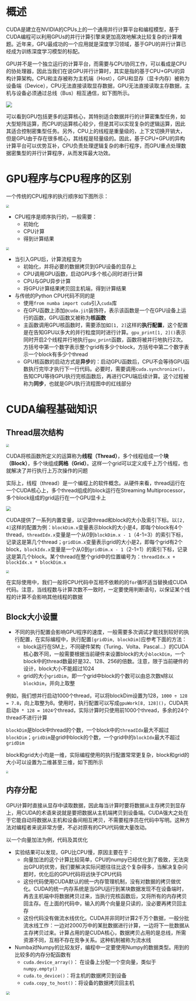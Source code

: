 # 概述

CUDA是建立在NVIDIA的CPUs上的一个通用并行计算平台和编程模型，基于CUDA编程可以利用GPUs的并行计算引擎来更加高效地解决比较复杂的计算难题。近年来，GPU最成功的一个应用就是深度学习领域，基于GPU的并行计算已经成为训练深度学习模型的标配。

GPU并不是一个独立运行的计算平台，而需要与CPU协同工作，可以看成是CPU的协处理器，因此当我们在说GPU并行计算时，其实是指的基于CPU+GPU的异构计算架构。CPU和主存被称为主机端（Host），GPU和显存（显卡内存）被称为设备端（Device），CPU无法直接读取显存数据，GPU无法直接读取主存数据，主机与设备必须通过总线（Bus）相互通信，如下图所示。

<img src="https://pic3.zhimg.com/80/v2-df49a98a67c5b8ce55f1a9afcf21d982_720w.webp" style="zoom:100%;" />

可以看到GPU包括更多的运算核心，其特别适合数据并行的计算密集型任务，如大型矩阵运算，而CPU的运算核心较少，但是其可以实现复杂的逻辑运算，因此其适合控制密集型任务。另外，CPU上的线程是重量级的，上下文切换开销大，但是GPU由于存在很多核心，其线程是轻量级的。因此，基于CPU+GPU的异构计算平台可以优势互补，CPU负责处理逻辑复杂的串行程序，而GPU重点处理数据密集型的并行计算程序，从而发挥最大功效。



# GPU程序与CPU程序的区别

一个传统的CPU程序的执行顺序如下图所示：

<img src="https://imgconvert.csdnimg.cn/aHR0cDovL2FpeGluZ3FpdS0xMjU4OTQ5NTk3LmNvcy5hcC1iZWlqaW5nLm15cWNsb3VkLmNvbS8yMDE5LTExLTIwLTAyMTg1Ni5wbmc?x-oss-process=image/format,png" style="zoom:50%;" />

- CPU程序是顺序执行的，一般需要：
  - 初始化
  - CPU计算
  - 得到计算结果

<img src="https://imgconvert.csdnimg.cn/aHR0cDovL2FpeGluZ3FpdS0xMjU4OTQ5NTk3LmNvcy5hcC1iZWlqaW5nLm15cWNsb3VkLmNvbS8yMDE5LTExLTIwLTAyMTkwOC5wbmc?x-oss-process=image/format,png" style="zoom:50%;" />

- 当引入GPU后，计算流程变为
  - 初始化，并将必要的数据拷贝到GPU设备的显存上
  - CPU调用GPU函数，启动GPU多个核心同时进行计算
  - CPU与GPU异步计算
  - 将GPU计算结果拷贝回主机端，得到计算结果
- 与传统的Python CPU代码不同的是
  - 使用`from numba import cuda`引入`cuda`库
  - 在GPU函数上添加`@cuda.jit`装饰符，表示该函数是一个在GPU设备上运行的函数，GPU函数又被称为**核函数**
  - 主函数调用GPU核函数时，需要添加如`[1, 2]`这样的**执行配置**，这个配置是在告知GPU以多大的并行粒度同时进行计算。`gpu_print[1, 2]()`表示同时开启2个线程并行地执行`gpu_print`函数，函数将被并行地执行2次。方括号中第一个数字表示整个grid有多少个block，方括号中第二个数字表示一个block有多少个thread
  - GPU核函数的启动方式是**异步**的：启动GPU函数后，CPU不会等待GPU函数执行完毕才执行下一行代码。必要时，需要调用`cuda.synchronize()`，告知CPU等待GPU执行完核函数后，再进行CPU端后续计算。这个过程被称为**同步**，也就是GPU执行流程图中的红线部分



# CUDA编程基础知识

## Thread层次结构

<img src="https://imgconvert.csdnimg.cn/aHR0cDovL2FpeGluZ3FpdS0xMjU4OTQ5NTk3LmNvcy5hcC1iZWlqaW5nLm15cWNsb3VkLmNvbS8yMDE5LTExLTIwLTAyMTkxOS5wbmc?x-oss-process=image/format,png" style="zoom:50%;" />

CUDA将核函数所定义的运算称为**线程（Thread）**，多个线程组成一个**块（Block）**，多个块组成**网格（Grid）**。这样一个grid可以定义成千上万个线程，也就解决了并行执行上万次操作的问题

实际上，线程（thread）是一个编程上的软件概念。从硬件来看，thread运行在一个CUDA核心上，多个thread组成的block运行在Streaming Multiprocessor，多个block组成的grid运行在一个GPU显卡上

<img src="https://imgconvert.csdnimg.cn/aHR0cDovL2FpeGluZ3FpdS0xMjU4OTQ5NTk3LmNvcy5hcC1iZWlqaW5nLm15cWNsb3VkLmNvbS8yMDE5LTExLTIwLTAyMTkyNi5wbmc?x-oss-process=image/format,png" style="zoom:80%;" />

CUDA提供了一系列内置变量，以记录thread和block的大小及索引下标。以`[2, 4]`这样的配置为例：`blockDim.x`变量表示block的大小是4，即每个block有4个thread，`threadIdx.x`变量是一个从0到`blockDim.x - 1`（4-1=3）的索引下标，记录这是第几个thread；`gridDim.x`变量表示grid的大小是2，即每个grid有2个block，`blockIdx.x`变量是一个从0到`gridDim.x - 1`（2-1=1）的索引下标，记录这是第几个block。某个thread在整个grid中的位置编号为：`threadIdx.x + blockIdx.x * blockDim.x`

<img src="https://imgconvert.csdnimg.cn/aHR0cDovL2FpeGluZ3FpdS0xMjU4OTQ5NTk3LmNvcy5hcC1iZWlqaW5nLm15cWNsb3VkLmNvbS8yMDE5LTExLTIwLTAyMTkzMy5wbmc?x-oss-process=image/format,png" style="zoom:50%;" />

在实际使用中，我们一般将CPU代码中互相不依赖的的`for`循环适当替换成CUDA代码。注意，当线程数与计算次数不一致时，一定要使用判断语句，以保证某个线程的计算不会影响其他线程的数据

## Block大小设置

- 不同的执行配置会影响GPU程序的速度，一般需要多次调试才能找到较好的执行配置，在实际编程中，执行配置`[gridDim, blockDim]`应参考下面的方法：
  - block运行在SM上，不同硬件架构（Turing、Volta、Pascal…）的CUDA核心数不同，一般需要根据当前硬件来设置block的大小`blockDim`，一个block中的thread数最好是32、128、256的倍数。注意，限于当前硬件的设计，block大小不能超过1024
  - grid的大小`gridDim`，即一个grid中block的个数可以由总次数`N`除以`blockDim`，并向上取整

例如，我们想并行启动1000个thread，可以将blockDim设置为128，`1000 ÷ 128 = 7.8`，向上取整为8。使用时，执行配置可以写成`gpuWork[8, 128]()`，CUDA共启动`8 * 128 = 1024`个thread，实际计算时只使用前1000个thread，多余的24个thread不进行计算

`blockDim`是block中thread的个数，一个block中的`threadIdx`最大不超过`blockDim`；`gridDim`是grid中block的个数，一个grid中的`blockIdx`最大不超过`gridDim`

block和grid大小均是一维，实际编程使用的执行配置常常更复杂，block和grid的大小可以设置为二维甚至三维，如下图所示

<img src="https://imgconvert.csdnimg.cn/aHR0cDovL2FpeGluZ3FpdS0xMjU4OTQ5NTk3LmNvcy5hcC1iZWlqaW5nLm15cWNsb3VkLmNvbS8yMDE5LTExLTIwLTAyMTk1NC5wbmc?x-oss-process=image/format,png" style="zoom:40%;" />

## 内存分配

GPU计算时直接从显存中读取数据，因此每当计算时要将数据从主存拷贝到显存上，用CUDA的术语来说就是要把数据从主机端拷贝到设备端。CUDA强大之处在于它能自动将数据从主机和设备间相互拷贝，不需要程序员在代码中写明。这种方法对编程者来说非常方便，不必对原有的CPU代码做大量改动。

以一个向量加法为例，代码及其优化

- 实验结果可以发现，GPU比CPU慢，原因主要在于：
  - 向量加法的这个计算比较简单，CPU的numpy已经优化到了极致，无法突出GPU的优势，我们要解决实际问题往往比这个复杂得多，当解决复杂问题时，优化后的GPU代码将远快于CPU代码
  - 这份代码使用CUDA默认的统一内存管理机制，没有对数据的拷贝做优化。CUDA的统一内存系统是当GPU运行到某块数据发现不在设备端时，再去主机端中将数据拷贝过来，当执行完核函数后，又将所有的内存拷贝回主存。在上面的代码中，输入的两个向量是只读的，没必要再拷贝回主存
  - 这份代码没有做流水线优化。CUDA并非同时计算2千万个数据，一般分批流水线工作：一边对2000万中的某批数据进行计算，一边将下一批数据从主存拷贝过来。计算占用的是CUDA核心，数据拷贝占用的是总线，所需资源不同，互相不存在竞争关系。这种机制被称为流水线
- Numba对Numpy的比较友好，编程中一定要使用Numpy的数据类型。用到的比较多的内存分配函数有
  - `cuda.device_array()`： 在设备上分配一个空向量，类似于`numpy.empty()`
  - `cuda.to_device()`：将主机的数据拷贝到设备
  - `cuda.copy_to_host()`：将设备的数据拷贝回主机

<img src="https://imgconvert.csdnimg.cn/aHR0cDovL2FpeGluZ3FpdS0xMjU4OTQ5NTk3LmNvcy5hcC1iZWlqaW5nLm15cWNsb3VkLmNvbS8yMDE5LTExLTIwLTAyMjAwNS5qcGc?x-oss-process=image/format,png" style="zoom:60%;" />





